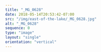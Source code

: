 ```yaml
---
title: "_MG_0628"
date: 2018-05-14T20:53:42-07:00
src: "/img/east-of-the-lake/_MG_0628.jpg"
alt: "_MG_0628"
sequence: 0
type: "image"
layout: "single"
orientation: "vertical"
---
```

